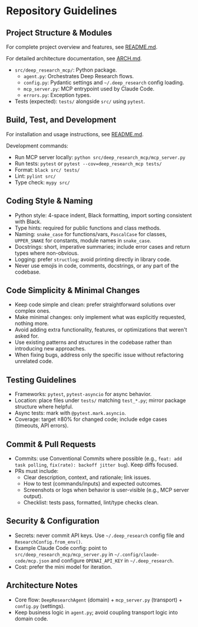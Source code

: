 # Repository Guidelines

## Project Structure & Modules

For complete project overview and features, see [README.md](README.md).

For detailed architecture documentation, see [ARCH.md](ARCH.md).

- `src/deep_research_mcp/`: Python package.
  - `agent.py`: Orchestrates Deep Research flows.
  - `config.py`: Pydantic settings and `~/.deep_research` config loading.
  - `mcp_server.py`: MCP entrypoint used by Claude Code.
  - `errors.py`: Exception types.
- Tests (expected): `tests/` alongside `src/` using `pytest`.

## Build, Test, and Development

For installation and usage instructions, see [README.md](README.md).

Development commands:
- Run MCP server locally: `python src/deep_research_mcp/mcp_server.py`
- Run tests: `pytest` or `pytest --cov=deep_research_mcp tests/`
- Format: `black src/ tests/`
- Lint: `pylint src/`
- Type check: `mypy src/`

## Coding Style & Naming
- Python style: 4-space indent, Black formatting, import sorting consistent with Black.
- Type hints: required for public functions and class methods.
- Naming: `snake_case` for functions/vars, `PascalCase` for classes, `UPPER_SNAKE` for constants, module names in `snake_case`.
- Docstrings: short, imperative summaries; include error cases and return types where non-obvious.
- Logging: prefer `structlog`; avoid printing directly in library code.
- Never use emojis in code, comments, docstrings, or any part of the codebase.

## Code Simplicity & Minimal Changes
- Keep code simple and clean: prefer straightforward solutions over complex ones.
- Make minimal changes: only implement what was explicitly requested, nothing more.
- Avoid adding extra functionality, features, or optimizations that weren't asked for.
- Use existing patterns and structures in the codebase rather than introducing new approaches.
- When fixing bugs, address only the specific issue without refactoring unrelated code.

## Testing Guidelines
- Frameworks: `pytest`, `pytest-asyncio` for async behavior.
- Location: place files under `tests/` matching `test_*.py`; mirror package structure where helpful.
- Async tests: mark with `@pytest.mark.asyncio`.
- Coverage: target ≥80% for changed code; include edge cases (timeouts, API errors).

## Commit & Pull Requests
- Commits: use Conventional Commits where possible (e.g., `feat: add task polling`, `fix(rate): backoff jitter bug`). Keep diffs focused.
- PRs must include:
  - Clear description, context, and rationale; link issues.
  - How to test (commands/inputs) and expected outcomes.
  - Screenshots or logs when behavior is user-visible (e.g., MCP server output).
  - Checklist: tests pass, formatted, lint/type checks clean.

## Security & Configuration
- Secrets: never commit API keys. Use `~/.deep_research` config file and `ResearchConfig.from_env()`.
- Example Claude Code config: point to `src/deep_research_mcp/mcp_server.py` in `~/.config/claude-code/mcp.json` and configure `OPENAI_API_KEY` in `~/.deep_research`.
- Cost: prefer the mini model for iteration.

## Architecture Notes
- Core flow: `DeepResearchAgent` (domain) + `mcp_server.py` (transport) + `config.py` (settings).
- Keep business logic in `agent.py`; avoid coupling transport logic into domain code.

